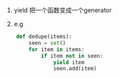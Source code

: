 
1. yield 
    把一个函数变成一个generator

2. e.g

```python
    def dedupe(items):
        seen = set()
        for item in items:
            if item not in seen:
                yield item
                seen.add(item)
```            
